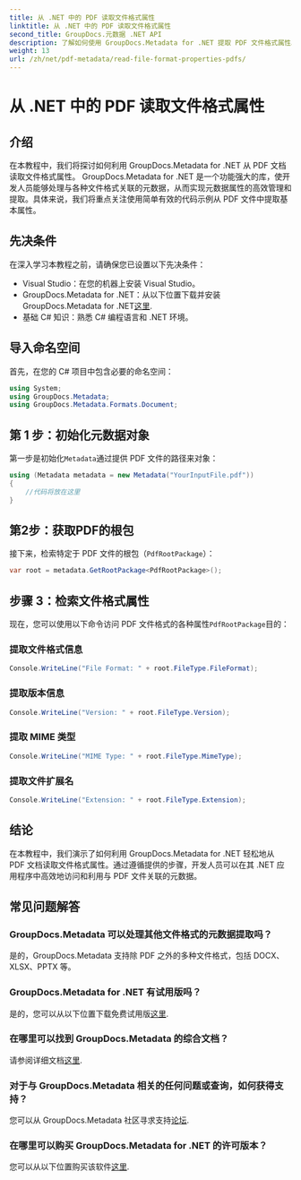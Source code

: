 ```yaml
---
title: 从 .NET 中的 PDF 读取文件格式属性
linktitle: 从 .NET 中的 PDF 读取文件格式属性
second_title: GroupDocs.元数据 .NET API
description: 了解如何使用 GroupDocs.Metadata for .NET 提取 PDF 文件格式属性。使用简单的 C# 深入研究元数据管理。
weight: 13
url: /zh/net/pdf-metadata/read-file-format-properties-pdfs/
---
```


# 从 .NET 中的 PDF 读取文件格式属性

## 介绍
在本教程中，我们将探讨如何利用 GroupDocs.Metadata for .NET 从 PDF 文档读取文件格式属性。 GroupDocs.Metadata for .NET 是一个功能强大的库，使开发人员能够处理与各种文件格式关联的元数据，从而实现元数据属性的高效管理和提取。具体来说，我们将重点关注使用简单有效的代码示例从 PDF 文件中提取基本属性。
## 先决条件
在深入学习本教程之前，请确保您已设置以下先决条件：
- Visual Studio：在您的机器上安装 Visual Studio。
-  GroupDocs.Metadata for .NET：从以下位置下载并安装 GroupDocs.Metadata for .NET[这里](https://releases.groupdocs.com/metadata/net/).
- 基础 C# 知识：熟悉 C# 编程语言和 .NET 环境。

## 导入命名空间
首先，在您的 C# 项目中包含必要的命名空间：
```csharp
using System;
using GroupDocs.Metadata;
using GroupDocs.Metadata.Formats.Document;
```
## 第 1 步：初始化元数据对象
第一步是初始化`Metadata`通过提供 PDF 文件的路径来对象：
```csharp
using (Metadata metadata = new Metadata("YourInputFile.pdf"))
{
    //代码将放在这里
}
```
## 第2步：获取PDF的根包
接下来，检索特定于 PDF 文件的根包（`PdfRootPackage`）：
```csharp
var root = metadata.GetRootPackage<PdfRootPackage>();
```
## 步骤 3：检索文件格式属性
现在，您可以使用以下命令访问 PDF 文件格式的各种属性`PdfRootPackage`目的：
### 提取文件格式信息
```csharp
Console.WriteLine("File Format: " + root.FileType.FileFormat);
```
### 提取版本信息
```csharp
Console.WriteLine("Version: " + root.FileType.Version);
```
### 提取 MIME 类型
```csharp
Console.WriteLine("MIME Type: " + root.FileType.MimeType);
```
### 提取文件扩展名
```csharp
Console.WriteLine("Extension: " + root.FileType.Extension);
```

## 结论
在本教程中，我们演示了如何利用 GroupDocs.Metadata for .NET 轻松地从 PDF 文档读取文件格式属性。通过遵循提供的步骤，开发人员可以在其 .NET 应用程序中高效地访问和利用与 PDF 文件关联的元数据。

## 常见问题解答
### GroupDocs.Metadata 可以处理其他文件格式的元数据提取吗？
是的，GroupDocs.Metadata 支持除 PDF 之外的多种文件格式，包括 DOCX、XLSX、PPTX 等。
### GroupDocs.Metadata for .NET 有试用版吗？
是的，您可以从以下位置下载免费试用版[这里](https://releases.groupdocs.com/).
### 在哪里可以找到 GroupDocs.Metadata 的综合文档？
请参阅详细文档[这里](https://tutorials.groupdocs.com/metadata/net/).
### 对于与 GroupDocs.Metadata 相关的任何问题或查询，如何获得支持？
您可以从 GroupDocs.Metadata 社区寻求支持[论坛](https://forum.groupdocs.com/c/metadata/14).
### 在哪里可以购买 GroupDocs.Metadata for .NET 的许可版本？
您可以从以下位置购买该软件[这里](https://purchase.groupdocs.com/buy).